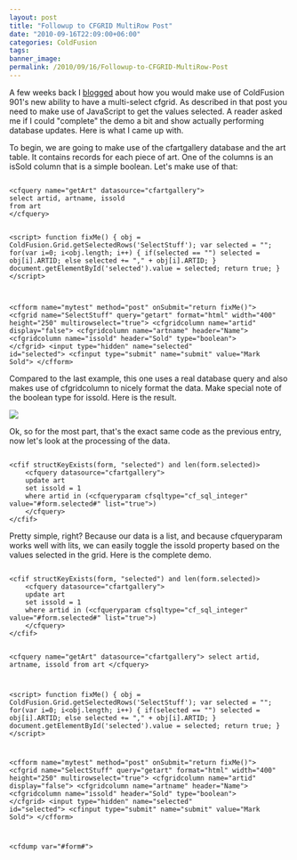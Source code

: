 ```yaml
---
layout: post
title: "Followup to CFGRID MultiRow Post"
date: "2010-09-16T22:09:00+06:00"
categories: ColdFusion 
tags: 
banner_image: 
permalink: /2010/09/16/Followup-to-CFGRID-MultiRow-Post
---
```


A few weeks back I <a href="http://www.raymondcamden.com/index.cfm/2010/8/28/CF901-CFGRIDs-new-multirowselect-feature">blogged</a> about how you would make use of ColdFusion 901's new ability to have a multi-select cfgrid. As described in that post you need to make use of JavaScript to get the values selected. A reader asked me if I could "complete" the demo a bit and show actually performing database updates. Here is what I came up with.
<!--more-->
<p/>

To begin, we are going to make use of the cfartgallery database and the art table. It contains records for each piece of art. One of the columns is an isSold column that is a simple boolean. Let's make use of that:

<p/>

<code>
&lt;cfquery name="getArt" datasource="cfartgallery"&gt;
select artid, artname, issold
from art
&lt;/cfquery&gt;

&lt;script&gt;
function fixMe() {
	obj = ColdFusion.Grid.getSelectedRows('SelectStuff');
	var selected = "";
	for(var i=0; i&lt;obj.length; i++) {
		if(selected == "") selected = obj[i].ARTID;
		else selected += "," + obj[i].ARTID;
	}
	document.getElementById('selected').value = selected;
	return true;
}
&lt;/script&gt;

&lt;cfform name="mytest" method="post" onSubmit="return fixMe()"&gt;
	&lt;cfgrid name="SelectStuff" query="getart" format="html" width="400" height="250" multirowselect="true"&gt;
		&lt;cfgridcolumn name="artid" display="false"&gt;
		&lt;cfgridcolumn name="artname" header="Name"&gt;
		&lt;cfgridcolumn name="issold" header="Sold" type="boolean"&gt;
	&lt;/cfgrid&gt;
	&lt;input type="hidden" name="selected" id="selected"&gt;
	&lt;cfinput type="submit" name="submit" value="Mark Sold"&gt;
&lt;/cfform&gt;
</code>

<p/>

Compared to the last example, this one uses a real database query and also makes use of cfgridcolumn to nicely format the data. Make special note of the boolean type for issold. Here is the result.

<p/>


<img src="https://static.raymondcamden.com/images/cfjedi/Screen shot 2010-09-16 at 8.17.28 PM.png" />

<p/>

Ok, so for the most part, that's the exact same code as the previous entry, now let's look at the processing of the data.

<p/>

<code>
&lt;cfif structKeyExists(form, "selected") and len(form.selected)&gt;
	&lt;cfquery datasource="cfartgallery"&gt;
	update art
	set issold = 1
	where artid in (&lt;cfqueryparam cfsqltype="cf_sql_integer" value="#form.selected#" list="true"&gt;)
	&lt;/cfquery&gt;
&lt;/cfif&gt;
</code>

<p/>

Pretty simple, right? Because our data is a list, and because cfqueryparam works well with lits, we can easily toggle the issold property based on the values selected in the grid. Here is the complete demo.

<p/>

<code>
&lt;cfif structKeyExists(form, "selected") and len(form.selected)&gt;
	&lt;cfquery datasource="cfartgallery"&gt;
	update art
	set issold = 1
	where artid in (&lt;cfqueryparam cfsqltype="cf_sql_integer" value="#form.selected#" list="true"&gt;)
	&lt;/cfquery&gt;
&lt;/cfif&gt;

&lt;cfquery name="getArt" datasource="cfartgallery"&gt;
select artid, artname, issold
from art
&lt;/cfquery&gt;

&lt;script&gt;
function fixMe() {
	obj = ColdFusion.Grid.getSelectedRows('SelectStuff');
	var selected = "";
	for(var i=0; i&lt;obj.length; i++) {
		if(selected == "") selected = obj[i].ARTID;
		else selected += "," + obj[i].ARTID;
	}
	document.getElementById('selected').value = selected;
	return true;
}
&lt;/script&gt;

&lt;cfform name="mytest" method="post" onSubmit="return fixMe()"&gt;
	&lt;cfgrid name="SelectStuff" query="getart" format="html" width="400" height="250" multirowselect="true"&gt;
		&lt;cfgridcolumn name="artid" display="false"&gt;
		&lt;cfgridcolumn name="artname" header="Name"&gt;
		&lt;cfgridcolumn name="issold" header="Sold" type="boolean"&gt;
	&lt;/cfgrid&gt;
	&lt;input type="hidden" name="selected" id="selected"&gt;
	&lt;cfinput type="submit" name="submit" value="Mark Sold"&gt;
&lt;/cfform&gt;

&lt;cfdump var="#form#"&gt;
</code>